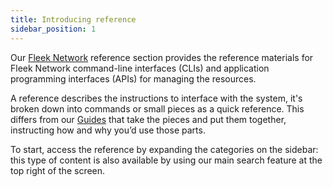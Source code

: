 ```yaml
---
title: Introducing reference
sidebar_position: 1
---
```


Our [Fleek Network](https://fleek.network) reference section provides the reference materials for Fleek Network command-line interfaces (CLIs) and application programming interfaces (APIs) for managing the resources.

A reference describes the instructions to interface with the system, it's broken down into commands or small pieces as a quick reference. This differs from our [Guides](guides) that take the pieces and put them together, instructing how and why you’d use those parts.

To start, access the reference by expanding the categories on the sidebar: this type of content is also available by using our main search feature at the top right of the screen.